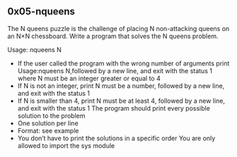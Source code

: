 ## 0x05-nqueens

The N queens puzzle is the challenge of placing N non-attacking queens on an N×N chessboard. Write a program that solves the N queens problem.

Usage: nqueens N
 - If the user called the program with the wrong number of arguments
	print Usage:nqueens N,followed by a new line, and exit with the status 1
where N must be an integer greater or equal to 4
 - If N is not an integer, print N must be a number, followed by a new line, and 	exit with the status 1
 - If N is smaller than 4, print N must be at least 4, followed by a new line, 
	and exit with the status 1
The program should print every possible solution to the problem
 - One solution per line
 - Format: see example
 - You don’t have to print the solutions in a specific order
You are only allowed to import the sys module
